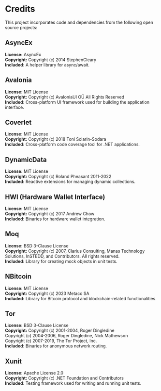 # Credits
This project incorporates code and dependencies from the following open source projects:

## AsyncEx
**License:** AsyncEx  
**Copyright:** Copyright (c) 2014 StephenCleary  
**Included:** A helper library for async/await.  

## Avalonia
**License:** MIT License  
**Copyright:** Copyright (c) AvaloniaUI OÜ All Rights Reserved  
**Included:** Cross-platform UI framework used for building the application interface.  

## Coverlet
**License:** MIT License  
**Copyright:** Copyright (c) 2018 Toni Solarin-Sodara  
**Included:** Cross-platform code coverage tool for .NET applications.  

## DynamicData
**License:** MIT License  
**Copyright:** Copyright (c) Roland Pheasant 2011-2022  
**Included:** Reactive extensions for managing dynamic collections.  

## HWI (Hardware Wallet Interface)
**License:** MIT License  
**Copyright:** Copyright (c) 2017 Andrew Chow  
**Included:** Binaries for hardware wallet integration.  

## Moq
**License:** BSD 3-Clause License  
**Copyright:** Copyright (c) 2007, Clarius Consulting, Manas Technology Solutions, InSTEDD,
and Contributors. All rights reserved.  
**Included:** Library for creating mock objects in unit tests.  

## NBitcoin
**License:** MIT License  
**Copyright:**  Copyright (c) 2023 Metaco SA  
**Included:** Library for Bitcoin protocol and blockchain-related functionalities.  

## Tor
**License:** BSD 3-Clause License  
**Copyright:** Copyright (c) 2001-2004, Roger Dingledine  
Copyright (c) 2004-2006, Roger Dingledine, Nick Mathewson  
Copyright (c) 2007-2019, The Tor Project, Inc.  
**Included:** Binaries for anonymous network routing.  

## Xunit
**License:** Apache License 2.0  
**Copyright:**  Copyright (c) .NET Foundation and Contributors  
**Included:** Testing framework used for writing and running unit tests.  
